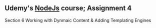 ## Udemy's [NodeJs](https://www.udemy.com/nodejs-the-complete-guide/learn/v4/content) course; Assignment 4
Section 6 Working with Dynmaic Content & Adding Templating Engines
 